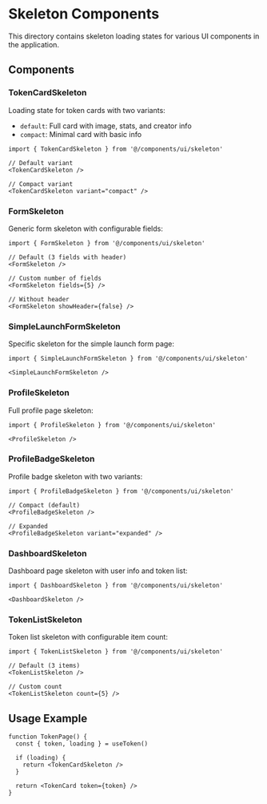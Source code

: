 # Skeleton Components

This directory contains skeleton loading states for various UI components in the application.

## Components

### TokenCardSkeleton
Loading state for token cards with two variants:
- `default`: Full card with image, stats, and creator info
- `compact`: Minimal card with basic info

```tsx
import { TokenCardSkeleton } from '@/components/ui/skeleton'

// Default variant
<TokenCardSkeleton />

// Compact variant
<TokenCardSkeleton variant="compact" />
```

### FormSkeleton
Generic form skeleton with configurable fields:

```tsx
import { FormSkeleton } from '@/components/ui/skeleton'

// Default (3 fields with header)
<FormSkeleton />

// Custom number of fields
<FormSkeleton fields={5} />

// Without header
<FormSkeleton showHeader={false} />
```

### SimpleLaunchFormSkeleton
Specific skeleton for the simple launch form page:

```tsx
import { SimpleLaunchFormSkeleton } from '@/components/ui/skeleton'

<SimpleLaunchFormSkeleton />
```

### ProfileSkeleton
Full profile page skeleton:

```tsx
import { ProfileSkeleton } from '@/components/ui/skeleton'

<ProfileSkeleton />
```

### ProfileBadgeSkeleton
Profile badge skeleton with two variants:

```tsx
import { ProfileBadgeSkeleton } from '@/components/ui/skeleton'

// Compact (default)
<ProfileBadgeSkeleton />

// Expanded
<ProfileBadgeSkeleton variant="expanded" />
```

### DashboardSkeleton
Dashboard page skeleton with user info and token list:

```tsx
import { DashboardSkeleton } from '@/components/ui/skeleton'

<DashboardSkeleton />
```

### TokenListSkeleton
Token list skeleton with configurable item count:

```tsx
import { TokenListSkeleton } from '@/components/ui/skeleton'

// Default (3 items)
<TokenListSkeleton />

// Custom count
<TokenListSkeleton count={5} />
```

## Usage Example

```tsx
function TokenPage() {
  const { token, loading } = useToken()
  
  if (loading) {
    return <TokenCardSkeleton />
  }
  
  return <TokenCard token={token} />
}